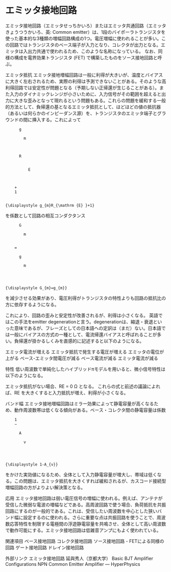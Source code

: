 # エミッタ接地回路

エミッタ接地回路（エミッタせっちかいろ）またはエミッタ共通回路（エミッタきょうつうかいろ、英: Common emitter）は、1段のバイポーラトランジスタを使った基本的な3種類の増幅回路構成の1つ。電圧増幅に使われることが多い。この回路ではトランジスタのベース端子が入力となり、コレクタが出力となる。エミッタは入出力共通で使われるため、このような名称になっている。
なお、同様の構成を電界効果トランジスタ (FET) で構築したものをソース接地回路と呼ぶ。

エミッタ抵抗
エミッタ接地増幅回路は一般に利得が大きいが、温度とバイアスに大きく左右されるため、実際の利得は予測できないことがある。そのような高利得回路では安定性が問題となる（予期しない正帰還が生じることがある）。また入力のダイナミックレンジが小さいために、入力信号がその範囲を超えると出力に大きな歪みとなって現れるという問題もある。これらの問題を緩和する一般的方法として、負帰還の基となるエミッタ抵抗として、ほどほどの値の抵抗器（あるいは何らかのインピーダンス源）を、トランジスタのエミッタ端子とグラウンドの間に挿入する。これによって 
  
    
      
        
          g
          
            m
          
        
        
          R
          
            
              E
            
          
        
        +
        1
      
    
    {\displaystyle g_{m}R_{\mathrm {E} }+1}
  
 を係数として回路の相互コンダクタンス 
  
    
      
        
          G
          
            m
          
        
        =
        
          g
          
            m
          
        
      
    
    {\displaystyle G_{m}=g_{m}}
  
 を減少させる効果があり、電圧利得がトランジスタの特性よりも回路の抵抗比の方に依存するようになる。

これにより、回路の歪みと安定性が改善されるが、利得は小さくなる。
英語ではこの手法をemitter degenerationと言う。degenerationは、縮退・衰退といった意味であるが、フレーズとしての日本語への定訳は（まだ）ない。日本語では一般にバイアスの方式の一種として、電流帰還バイアスと呼ばれることが多い。負帰還が掛かるしくみを直感的に記述すると以下のようになる。

エミッタ電流が増える
エミッタ抵抗で発生する電圧が増える
エミッタの電位が上がる
ベース-エミッタ間電圧が減る
ベース電流が減る
エミッタ電流が減る

特性
低い周波数で単純化したハイブリッドπモデルを用いると、微小信号特性は以下のようになる。

エミッタ抵抗がない場合、RE = 0 Ω となる。
これらの式と前述の議論によれば、RE を大きくすると入力抵抗が増え、利得が小さくなる。

バンド幅
エミッタ接地増幅回路はミラー効果によって静電容量が高くなるため、動作周波数帯は低くなる傾向がある。ベース・コレクタ間の静電容量は係数 
  
    
      
        1
        −
        
          A
          
            v
          
        
      
    
    {\displaystyle 1-A_{v}}
  
 をかけた実効値になるため、全体として入力静電容量が増大し、帯域は低くなる。この問題は、エミッタ抵抗を大きくすれば緩和されるが、カスコード接続型増幅回路の方がよりよい解決策となる。

応用
エミッタ接地回路は弱い電圧信号の増幅に使われる。例えば、アンテナが受信した微弱な電波の増幅などである。高周波回路で使う場合、負荷抵抗を共振回路にするのが一般的である。これは、受信したい周波数を中心とした狭いバンド幅に設定するのに使われる。さらに重要な点は共振回路を使うことで、周波数応答特性を制限する電極間の浮遊静電容量を共鳴させ、全体として高い周波数で動作可能にする。エミッタ接地回路は低雑音アンプにもよく使われている。

関連項目
ベース接地回路
コレクタ接地回路
ソース接地回路 - FETによる同様の回路
ゲート接地回路
ドレイン接地回路

外部リンク
エミッタ接地回路 延與秀人（京都大学）
Basic BJT Amplifier Configurations
NPN Common Emitter Amplifier — HyperPhysics